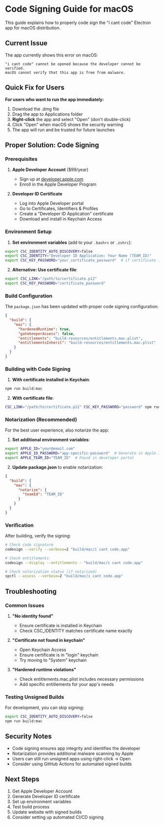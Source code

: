 # Code Signing Guide for macOS

This guide explains how to properly code sign the "i cant code" Electron app for macOS distribution.

## Current Issue

The app currently shows this error on macOS:
```
"i cant code" cannot be opened because the developer cannot be verified.
macOS cannot verify that this app is free from malware.
```

## Quick Fix for Users

**For users who want to run the app immediately:**

1. Download the .dmg file
2. Drag the app to Applications folder
3. **Right-click** the app and select "Open" (don't double-click)
4. Click "Open" when macOS shows the security warning
5. The app will run and be trusted for future launches

## Proper Solution: Code Signing

### Prerequisites

1. **Apple Developer Account** ($99/year)
   - Sign up at [developer.apple.com](https://developer.apple.com)
   - Enroll in the Apple Developer Program

2. **Developer ID Certificate**
   - Log into Apple Developer portal
   - Go to Certificates, Identifiers & Profiles
   - Create a "Developer ID Application" certificate
   - Download and install in Keychain Access

### Environment Setup

1. **Set environment variables** (add to your `.bashrc` or `.zshrc`):
```bash
export CSC_IDENTITY_AUTO_DISCOVERY=false
export CSC_IDENTITY="Developer ID Application: Your Name (TEAM_ID)"
export CSC_KEY_PASSWORD="your_certificate_password"  # if certificate is password protected
```

2. **Alternative: Use certificate file**:
```bash
export CSC_LINK="/path/to/certificate.p12"
export CSC_KEY_PASSWORD="certificate_password"
```

### Build Configuration

The `package.json` has been updated with proper code signing configuration:

```json
{
  "build": {
    "mac": {
      "hardenedRuntime": true,
      "gatekeeperAssess": false,
      "entitlements": "build-resources/entitlements.mac.plist",
      "entitlementsInherit": "build-resources/entitlements.mac.plist"
    }
  }
}
```

### Building with Code Signing

1. **With certificate installed in Keychain**:
```bash
npm run build:mac
```

2. **With certificate file**:
```bash
CSC_LINK="/path/to/certificate.p12" CSC_KEY_PASSWORD="password" npm run build:mac
```

### Notarization (Recommended)

For the best user experience, also notarize the app:

1. **Set additional environment variables**:
```bash
export APPLE_ID="your@email.com"
export APPLE_ID_PASSWORD="app-specific-password"  # Generate in Apple ID settings
export APPLE_TEAM_ID="TEAM_ID"  # Found in developer portal
```

2. **Update package.json** to enable notarization:
```json
{
  "build": {
    "mac": {
      "notarize": {
        "teamId": "TEAM_ID"
      }
    }
  }
}
```

### Verification

After building, verify the signing:

```bash
# Check code signature
codesign --verify --verbose=2 "build/mac/i cant code.app"

# Check entitlements
codesign --display --entitlements - "build/mac/i cant code.app"

# Check notarization status (if notarized)
spctl --assess --verbose=2 "build/mac/i cant code.app"
```

## Troubleshooting

### Common Issues

1. **"No identity found"**
   - Ensure certificate is installed in Keychain
   - Check CSC_IDENTITY matches certificate name exactly

2. **"Certificate not found in keychain"**
   - Open Keychain Access
   - Ensure certificate is in "login" keychain
   - Try moving to "System" keychain

3. **"Hardened runtime violations"**
   - Check entitlements.mac.plist includes necessary permissions
   - Add specific entitlements for your app's needs

### Testing Unsigned Builds

For development, you can skip signing:

```bash
export CSC_IDENTITY_AUTO_DISCOVERY=false
npm run build:mac
```

## Security Notes

- Code signing ensures app integrity and identifies the developer
- Notarization provides additional malware scanning by Apple
- Users can still run unsigned apps using right-click → Open
- Consider using GitHub Actions for automated signed builds

## Next Steps

1. Get Apple Developer Account
2. Generate Developer ID certificate  
3. Set up environment variables
4. Test build process
5. Update website with signed builds
6. Consider setting up automated CI/CD signing
